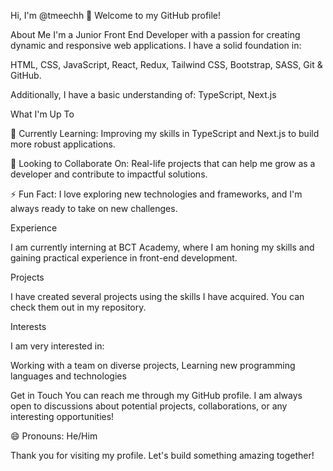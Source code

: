 Hi, I'm @tmeechh
👋 Welcome to my GitHub profile!

About Me
I'm a Junior Front End Developer with a passion for creating dynamic and responsive web applications. I have a solid foundation in:

HTML,
CSS,
JavaScript,
React,
Redux,
Tailwind CSS,
Bootstrap,
SASS,
Git & GitHub.


Additionally, I have a basic understanding of:
TypeScript,
Next.js


What I'm Up To

🌱 Currently Learning: Improving my skills in TypeScript and Next.js to build more robust applications.

💞️ Looking to Collaborate On: Real-life projects that can help me grow as a developer and contribute to impactful solutions.

⚡ Fun Fact: I love exploring new technologies and frameworks, and I'm always ready to take on new challenges.


Experience

I am currently interning at BCT Academy, where I am honing my skills and gaining practical experience in front-end development.

Projects

I have created several projects using the skills I have acquired. You can check them out in my repository.

Interests

I am very interested in:

Working with a team on diverse projects,
Learning new programming languages and technologies

Get in Touch
You can reach me through my GitHub profile. I am always open to discussions about potential projects, collaborations, or any interesting opportunities!

😄 Pronouns: He/Him

Thank you for visiting my profile. Let's build something amazing together!
